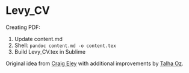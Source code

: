 # Levy_CV

Creating PDF:

1. Update content.md
2. Shell: `pandoc content.md -o content.tex`
3. Build Levy_CV.tex in Sublime

Original idea from [Craig Eley](http://craigeley.com/09-05-2013/formatting-your-cv-with-markdown-and-latex/) with additional improvements by [Talha Oz](https://github.com/oztalha/resume).

